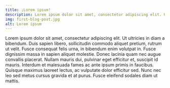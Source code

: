 ```yaml
---
title: ¡Lorem ipsum!
description: Lorem ipsum dolor sit amet, consectetur adipiscing elit. Ut ultricies in diam a bibendum 🧑‍💻
img: first-blog-post.jpg
alt: Lorem ipsum
---
```


Lorem ipsum dolor sit amet, consectetur adipiscing elit. Ut ultricies in diam a bibendum. Duis sapien libero, sollicitudin commodo aliquet pretium, rutrum ut velit. Fusce consequat felis urna, in bibendum enim volutpat in. Fusce dignissim massa in sapien aliquet molestie. Donec lacinia quam nec augue convallis placerat. Nullam mauris dui, pulvinar eget efficitur et, suscipit id mauris. Interdum et malesuada fames ac ante ipsum primis in faucibus. Quisque maximus laoreet lectus, ac vulputate dolor efficitur sed. Nunc nec leo sed metus cursus gravida et at purus. Fusce eleifend sodales diam ut mattis.